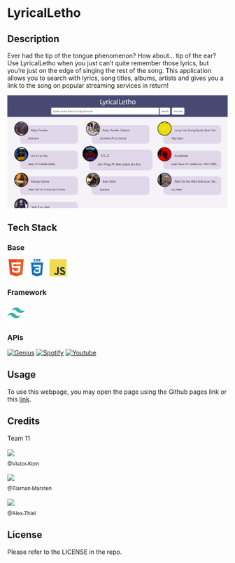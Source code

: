 # LyricalLetho

## Description

Ever had the tip of the tongue phenomenon? How about… tip of the ear? Use LyricalLetho when you just can’t quite remember those lyrics, but you’re just on the edge of singing the rest of the song. This application allows you to search with lyrics, song titles, albums, artists and gives you a link to the song on popular streaming services in return!

![Image of homepage](homepage.png)


## Tech Stack

<div>
  <h3>Base</h3>
  <img src="https://github.com/devicons/devicon/blob/master/icons/html5/html5-original.svg" title="HTML5" alt="HTML" width="40" height="40"/>&nbsp;
  <img src="https://github.com/devicons/devicon/blob/master/icons/css3/css3-plain-wordmark.svg"  title="CSS3" alt="CSS" width="40" height="40"/>&nbsp;
  <img src="https://github.com/devicons/devicon/blob/master/icons/javascript/javascript-original.svg" title="JavaScript" alt="JavaScript" width="40" height="40"/>&nbsp;
</div>

<div>
  <h3>Framework</h3>
  <a href="https://tailwindcss.com" target="_blank"><img src="https://github.com/devicons/devicon/blob/master/icons/tailwindcss/tailwindcss-plain.svg" title="Tailwind" alt="Tailwind" width="40" height="40"/></a>
</div>

<div>
  <h3>APIs</h3>
      <a href="https://docs.genius.com/" target="_blank"><img src="https://res.cloudinary.com/crunchbase-production/image/upload/c_lpad,f_auto,q_auto:eco,dpr_1/v1435674560/mjmgr50tv69vt5pmzeib.png" title="Genius" alt="Genius" width="40" height="40"/></a>
  <a href="https://developer.spotify.com/documentation/web-api/" target="_blank"><img src="https://1000logos.net/wp-content/uploads/2021/04/Spotify-logo.png" title="Spotify" alt="Spotify" width="70" height="40"/></a>
  <a href="https://developers.google.com/youtube/v3" target="_blank"><img src="https://www.freepnglogos.com/uploads/youtube-logo-hd-8.png" title="Youtube" alt="Youtube" width="60" height="40"/></a>
</div>


## Usage

To use this webpage, you may open the page using the Github pages link or this [link](https://tkmarsten.github.io/lyricalletho/).

## Credits

Team 11 <br><br>
[<img src="https://github.com/vicdotexe.png?size=115" width="115"><br><sub>@Victor Korn</sub>](https://github.com/vicdotexe) <br><br> [<img src="https://github.com/tkmarsten.png?size=115" width="115"><br><sub>@Tiarnan Marsten</sub>](https://github.com/tkmarsten) <br><br> [<img src="https://github.com/dthiel22.png?size=115" width="115"><br><sub>@Alex Thiel</sub>](https://github.com/dthiel22)

## License

Please refer to the LICENSE in the repo.
